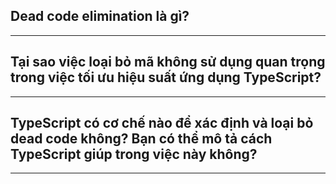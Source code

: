 ## Dead code elimination là gì?


---

## Tại sao việc loại bỏ mã không sử dụng quan trọng trong việc tối ưu hiệu suất ứng dụng TypeScript?



---

## TypeScript có cơ chế nào để xác định và loại bỏ dead code không? Bạn có thể mô tả cách TypeScript giúp trong việc này không?


---